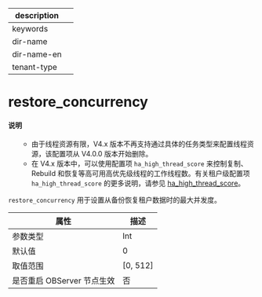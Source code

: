 |description||
|---|---|
|keywords||
|dir-name||
|dir-name-en||
|tenant-type||

# restore_concurrency

<main id="notice" type='explain'>
<h4>说明</h4>
<ul>
<ul><li>由于线程资源有限，V4.x 版本不再支持通过具体的任务类型来配置线程资源，该配置项从 V4.0.0 版本开始删除。</li>
<li>在 V4.x 版本中，可以使用配置项 <code>ha_high_thread_score</code> 来控制复制、Rebuild 和恢复等高可用高优先级线程的工作线程数。有关租户级配置项 <code>ha_high_thread_score</code> 的更多说明，请参见 <a href="../400.tenant-level-configuration-items/3400.ha_high_thread_score.md">ha_high_thread_score</a>。</li></ul>
</main>

`restore_concurrency` 用于设置从备份恢复租户数据时的最大并发度。

|      **属性**      |   **描述**   |
|------------------|------------|
| 参数类型             | Int         |
| 默认值              | 0          |
| 取值范围             | \[0, 512\] |
| 是否重启 OBServer 节点生效 | 否          |


